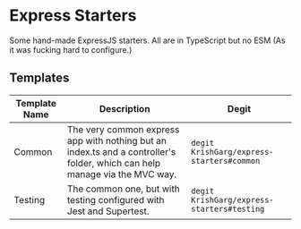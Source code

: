# Express Starters

Some hand-made ExpressJS starters. All are in TypeScript but no ESM (As it was fucking hard to configure.)

## Templates

| Template Name | Description                                                                                                                | Degit                                      |
|---------------|----------------------------------------------------------------------------------------------------------------------------|--------------------------------------------|
| Common        | The very common express app with nothing but an index.ts and a controller's folder, which can help manage via the MVC way. | `degit KrishGarg/express-starters#common`  |
| Testing       | The common one, but with testing configured with Jest and Supertest.                                                       | `degit KrishGarg/express-starters#testing` |

